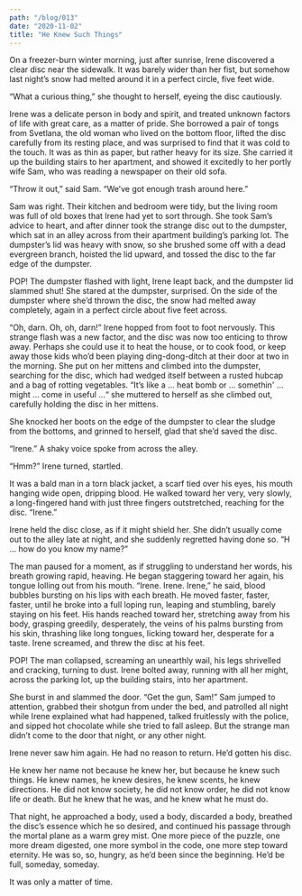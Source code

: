 ```yaml
---
path: "/blog/013"
date: "2020-11-02"
title: "He Knew Such Things"
---
```


On a freezer-burn winter morning, just after sunrise, Irene discovered a clear disc near the sidewalk. It was barely wider than her fist, but somehow last night’s snow had melted around it in a perfect circle, five feet wide.

“What a curious thing,” she thought to herself, eyeing the disc cautiously.

Irene was a delicate person in body and spirit, and treated unknown factors of life with great care, as a matter of pride. She borrowed a pair of tongs from Svetlana, the old woman who lived on the bottom floor, lifted the disc carefully from its resting place, and was surprised to find that it was cold to the touch. It was as thin as paper, but rather heavy for its size. She carried it up the building stairs to her apartment, and showed it excitedly to her portly wife Sam, who was reading a newspaper on their old sofa.

“Throw it out,” said Sam. “We’ve got enough trash around here.”

Sam was right. Their kitchen and bedroom were tidy, but the living room was full of old boxes that Irene had yet to sort through. She took Sam’s advice to heart, and after dinner took the strange disc out to the dumpster, which sat in an alley across from their apartment building’s parking lot. The dumpster’s lid was heavy with snow, so she brushed some off with a dead evergreen branch, hoisted the lid upward, and tossed the disc to the far edge of the dumpster.

POP! The dumpster flashed with light, Irene leapt back, and the dumpster lid slammed shut! She stared at the dumpster, surprised. On the side of the dumpster where she’d thrown the disc, the snow had melted away completely, again in a perfect circle about five feet across.

“Oh, darn. Oh, oh, darn!” Irene hopped from foot to foot nervously. This strange flash was a new factor, and the disc was now too enticing to throw away. Perhaps she could use it to heat the house, or to cook food, or keep away those kids who’d been playing ding-dong-ditch at their door at two in the morning. She put on her mittens and climbed into the dumpster, searching for the disc, which had wedged itself between a rusted hubcap and a bag of rotting vegetables. “It’s like a … heat bomb or … somethin' … might … come in useful …“ she muttered to herself as she climbed out, carefully holding the disc in her mittens.

She knocked her boots on the edge of the dumpster to clear the sludge from the bottoms, and grinned to herself, glad that she’d saved the disc.

“Irene.” A shaky voice spoke from across the alley.

“Hmm?” Irene turned, startled.

It was a bald man in a torn black jacket, a scarf tied over his eyes, his mouth hanging wide open, dripping blood. He walked toward her very, very slowly, a long-fingered hand with just three fingers outstretched, reaching for the disc. “Irene.”

Irene held the disc close, as if it might shield her. She didn’t usually come out to the alley late at night, and she suddenly regretted having done so. “H … how do you know my name?”

The man paused for a moment, as if struggling to understand her words, his breath growing rapid, heaving. He began staggering toward her again, his tongue lolling out from his mouth. “Irene. Irene. Irene,” he said, blood bubbles bursting on his lips with each breath. He moved faster, faster, faster, until he broke into a full loping run, leaping and stumbling, barely staying on his feet. His hands reached toward her, stretching away from his body, grasping greedily, desperately, the veins of his palms bursting from his skin, thrashing like long tongues, licking toward her, desperate for a taste. Irene screamed, and threw the disc at his feet.

POP! The man collapsed, screaming an unearthly wail, his legs shrivelled and cracking, turning to dust. Irene bolted away, running with all her might, across the parking lot, up the building stairs, into her apartment.

She burst in and slammed the door. “Get the gun, Sam!” Sam jumped to attention, grabbed their shotgun from under the bed, and patrolled all night while Irene explained what had happened, talked fruitlessly with the police, and sipped hot chocolate while she tried to fall asleep. But the strange man didn’t come to the door that night, or any other night.

Irene never saw him again. He had no reason to return. He’d gotten his disc.

He knew her name not because he knew her, but because he knew such things. He knew names, he knew desires, he knew scents, he knew directions. He did not know society, he did not know order, he did not know life or death. But he knew that he was, and he knew what he must do.

That night, he approached a body, used a body, discarded a body, breathed the disc’s essence which he so desired, and continued his passage through the mortal plane as a warm grey mist. One more piece of the puzzle, one more dream digested, one more symbol in the code, one more step toward eternity. He was so, so, hungry, as he’d been since the beginning. He’d be full, someday, someday.

It was only a matter of time.
